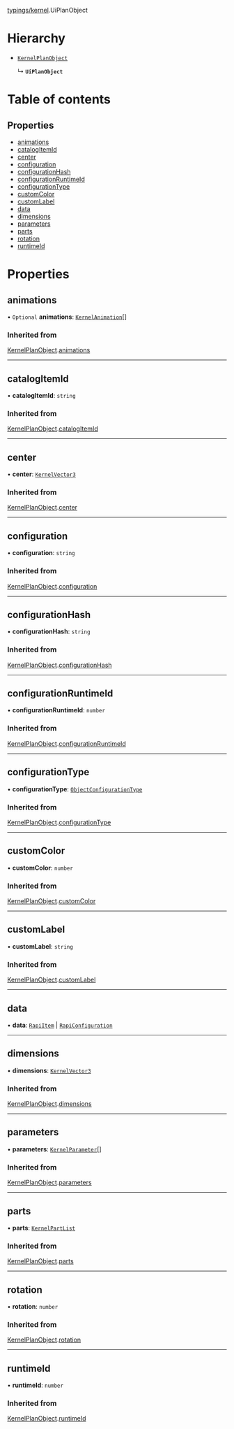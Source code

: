 [typings/kernel](../modules/typings_kernel.md).UiPlanObject

# Hierarchy

- [`KernelPlanObject`](typings_kernel.KernelPlanObject.md)

  ↳ **`UiPlanObject`**

# Table of contents

## Properties

- [animations](typings_kernel.UiPlanObject.md#animations)
- [catalogItemId](typings_kernel.UiPlanObject.md#catalogitemid)
- [center](typings_kernel.UiPlanObject.md#center)
- [configuration](typings_kernel.UiPlanObject.md#configuration)
- [configurationHash](typings_kernel.UiPlanObject.md#configurationhash)
- [configurationRuntimeId](typings_kernel.UiPlanObject.md#configurationruntimeid)
- [configurationType](typings_kernel.UiPlanObject.md#configurationtype)
- [customColor](typings_kernel.UiPlanObject.md#customcolor)
- [customLabel](typings_kernel.UiPlanObject.md#customlabel)
- [data](typings_kernel.UiPlanObject.md#data)
- [dimensions](typings_kernel.UiPlanObject.md#dimensions)
- [parameters](typings_kernel.UiPlanObject.md#parameters)
- [parts](typings_kernel.UiPlanObject.md#parts)
- [rotation](typings_kernel.UiPlanObject.md#rotation)
- [runtimeId](typings_kernel.UiPlanObject.md#runtimeid)

# Properties

## animations

• `Optional` **animations**: [`KernelAnimation`](typings_kernel.KernelAnimation.md)[]

### Inherited from

[KernelPlanObject](typings_kernel.KernelPlanObject.md).[animations](typings_kernel.KernelPlanObject.md#animations)

___

## catalogItemId

• **catalogItemId**: `string`

### Inherited from

[KernelPlanObject](typings_kernel.KernelPlanObject.md).[catalogItemId](typings_kernel.KernelPlanObject.md#catalogitemid)

___

## center

• **center**: [`KernelVector3`](typings_kernel.KernelVector3.md)

### Inherited from

[KernelPlanObject](typings_kernel.KernelPlanObject.md).[center](typings_kernel.KernelPlanObject.md#center)

___

## configuration

• **configuration**: `string`

### Inherited from

[KernelPlanObject](typings_kernel.KernelPlanObject.md).[configuration](typings_kernel.KernelPlanObject.md#configuration)

___

## configurationHash

• **configurationHash**: `string`

### Inherited from

[KernelPlanObject](typings_kernel.KernelPlanObject.md).[configurationHash](typings_kernel.KernelPlanObject.md#configurationhash)

___

## configurationRuntimeId

• **configurationRuntimeId**: `number`

### Inherited from

[KernelPlanObject](typings_kernel.KernelPlanObject.md).[configurationRuntimeId](typings_kernel.KernelPlanObject.md#configurationruntimeid)

___

## configurationType

• **configurationType**: [`ObjectConfigurationType`](typings_kernel.ObjectConfigurationType.md)

### Inherited from

[KernelPlanObject](typings_kernel.KernelPlanObject.md).[configurationType](typings_kernel.KernelPlanObject.md#configurationtype)

___

## customColor

• **customColor**: `number`

### Inherited from

[KernelPlanObject](typings_kernel.KernelPlanObject.md).[customColor](typings_kernel.KernelPlanObject.md#customcolor)

___

## customLabel

• **customLabel**: `string`

### Inherited from

[KernelPlanObject](typings_kernel.KernelPlanObject.md).[customLabel](typings_kernel.KernelPlanObject.md#customlabel)

___

## data

• **data**: [`RapiItem`](typings_rapi_types.RapiItem.md) \| [`RapiConfiguration`](typings_rapi_types.RapiConfiguration.md)

___

## dimensions

• **dimensions**: [`KernelVector3`](typings_kernel.KernelVector3.md)

### Inherited from

[KernelPlanObject](typings_kernel.KernelPlanObject.md).[dimensions](typings_kernel.KernelPlanObject.md#dimensions)

___

## parameters

• **parameters**: [`KernelParameter`](typings_kernel.KernelParameter.md)[]

### Inherited from

[KernelPlanObject](typings_kernel.KernelPlanObject.md).[parameters](typings_kernel.KernelPlanObject.md#parameters)

___

## parts

• **parts**: [`KernelPartList`](typings_kernel.KernelPartList.md)

### Inherited from

[KernelPlanObject](typings_kernel.KernelPlanObject.md).[parts](typings_kernel.KernelPlanObject.md#parts)

___

## rotation

• **rotation**: `number`

### Inherited from

[KernelPlanObject](typings_kernel.KernelPlanObject.md).[rotation](typings_kernel.KernelPlanObject.md#rotation)

___

## runtimeId

• **runtimeId**: `number`

### Inherited from

[KernelPlanObject](typings_kernel.KernelPlanObject.md).[runtimeId](typings_kernel.KernelPlanObject.md#runtimeid)
